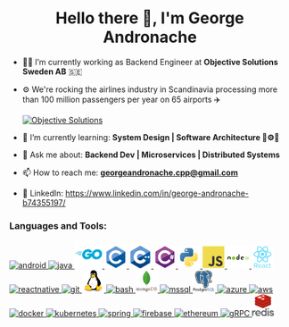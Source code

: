 <h1 align="center">Hello there 👋, I'm George Andronache</h1>


- 👨‍💻 I’m currently working as Backend Engineer at **Objective Solutions Sweden AB** 🇸🇪
- ⚙️ We're rocking the airlines industry in Scandinavia processing more than 100 million passengers per year on 65 airports ✈️

  <a href="https://objective.se/" target="_blank"> <img src="https://images.ctfassets.net/5wbxm626npmw/216ktnhu1cVx4DaoRVTqfn/3ee8f18aacddbcb22761f3ea73d88c09/productselfservice3.jpg?w=2500&q=100&fit=pad" alt="Objective Solutions" width="800" height="440"/> </a>

- 🌱 I’m currently learning: **System Design | Software Architecture 🔧⚙️🚀**

- 💬 Ask me about: **Backend Dev | Microservices | Distributed Systems**

- 📫 How to reach me: **georgeandronache.cpp@gmail.com**

- 🔗 LinkedIn: https://www.linkedin.com/in/george-andronache-b74355197/


<h3 align="left">Languages and Tools:</h3>
<a href="https://developer.android.com/" target="_blank"> <img src="https://upload.wikimedia.org/wikipedia/commons/6/64/Android_logo_2019_%28stacked%29.svg" alt="android" width="40" height="40"/> </a>
<a href="https://www.java.com/en/" target="_blank"> <img src="https://www.vectorlogo.zone/logos/java/java-icon.svg" alt="java" width="40" height="40"/> </a>
<a href="https://go.dev/" target="_blank"> <img src="https://github.com/devicons/devicon/blob/master/icons/go/go-original-wordmark.svg" alt="go" width="50" height="50"/> </a>
<a href="https://www.cprogramming.com/" target="_blank"> <img src="https://raw.githubusercontent.com/devicons/devicon/master/icons/c/c-original.svg" alt="c" width="40" height="40"/> </a> 
<a href="https://www.w3schools.com/cpp/" target="_blank"> <img src="https://raw.githubusercontent.com/devicons/devicon/master/icons/cplusplus/cplusplus-original.svg" alt="cplusplus" width="40" height="40"/> </a> 
<a href="https://www.w3schools.com/cs/" target="_blank"> <img src="https://raw.githubusercontent.com/devicons/devicon/master/icons/csharp/csharp-original.svg" alt="csharp" width="40" height="40"/> </a> 
<a href="https://www.python.org" target="_blank"> <img src="https://raw.githubusercontent.com/devicons/devicon/master/icons/python/python-original.svg" alt="python" width="40" height="40"/> </a>
<a href="https://developer.mozilla.org/en-US/docs/Web/JavaScript" target="_blank"> <img src="https://raw.githubusercontent.com/devicons/devicon/master/icons/javascript/javascript-original.svg" alt="javascript" width="40" height="40"/> </a> 
<a href="https://nodejs.org" target="_blank"> <img src="https://raw.githubusercontent.com/devicons/devicon/master/icons/nodejs/nodejs-original-wordmark.svg" alt="nodejs" width="40" height="40"/> </a> 
<a href="https://reactjs.org/" target="_blank"> <img src="https://raw.githubusercontent.com/devicons/devicon/master/icons/react/react-original-wordmark.svg" alt="react" width="40" height="40"/> </a>
<a href="https://reactnative.dev/" target="_blank"> <img src="https://reactnative.dev/img/header_logo.svg" alt="reactnative" width="40" height="40"/> </a> 
<a href="https://git-scm.com/" target="_blank"> <img src="https://www.vectorlogo.zone/logos/git-scm/git-scm-icon.svg" alt="git" width="40" height="40"/> </a>
<a href="https://www.linux.org/" target="_blank"> <img src="https://raw.githubusercontent.com/devicons/devicon/master/icons/linux/linux-original.svg" alt="linux" width="40" height="40"/> </a> 
</a> <a href="https://www.gnu.org/software/bash/" target="_blank"> <img src="https://www.vectorlogo.zone/logos/gnu_bash/gnu_bash-icon.svg" alt="bash" width="40" height="40"/> </a> 
<a href="https://www.mongodb.com/" target="_blank"> <img src="https://raw.githubusercontent.com/devicons/devicon/master/icons/mongodb/mongodb-original-wordmark.svg" alt="mongodb" width="40" height="40"/> </a> 
<a href="https://www.microsoft.com/en-us/sql-server" target="_blank"> <img src="https://www.svgrepo.com/show/303229/microsoft-sql-server-logo.svg" alt="mssql" width="40" height="40"/> </a>
<a href="https://www.postgresql.org" target="_blank"> <img src="https://raw.githubusercontent.com/devicons/devicon/master/icons/postgresql/postgresql-original-wordmark.svg" alt="postgresql" width="40" height="40"/> </a>
<a href="https://azure.microsoft.com/en-us/" target="_blank"> <img src="https://seeklogo.com/images/M/microsoft-azure-logo-2575D39E82-seeklogo.com.png" alt="azure" width="40" height="40"/> </a>
<a href="https://aws.amazon.com/" target="_blank"> <img src="https://seeklogo.com/images/A/amazon-web-services-aws-logo-6C2E3DCD3E-seeklogo.com.png" alt="aws" width="40" height="40"/> </a>
<a href="https://www.docker.com/" target="_blank"> <img src="https://brandslogos.com/wp-content/uploads/thumbs/docker-logo-vector.svg" alt="docker" width="40" height="40"/> </a>
<a href="https://kubernetes.io/" target="_blank"> <img src="https://upload.wikimedia.org/wikipedia/commons/thumb/3/39/Kubernetes_logo_without_workmark.svg/1200px-Kubernetes_logo_without_workmark.svg.png" alt="kubernetes" width="40" height="40"/> </a>
<a href="https://spring.io/" target="_blank"> <img src="https://seeklogo.com/images/S/spring-logo-9A2BC78AAF-seeklogo.com.png" alt="spring" width="40" height="40"/> </a>
<a href="https://firebase.google.com/" target="_blank"> <img src="https://seeklogo.com/images/F/firebase-logo-402F407EE0-seeklogo.com.png" alt="firebase" width="40" height="40"/> </a>
<a href="https://ethereum.org/en/" target="_blank"> <img src="https://upload.wikimedia.org/wikipedia/commons/0/05/Ethereum_logo_2014.svg" alt="ethereum" width="45" height="45"/> </a>
<a href="https://grpc.io/" target="_blank"> <img src="https://4.bp.blogspot.com/-C-AOrnoABdM/Vi5ztkseCVI/AAAAAAAABLQ/HcvA0uDyKH8/s1600/image00.png" alt="gRPC" width="100" height="40"/> </a>
<a href="https://redis.io" target="_blank"> <img src="https://raw.githubusercontent.com/devicons/devicon/master/icons/redis/redis-original-wordmark.svg" alt="redis" width="40" height="40"/> </a>
